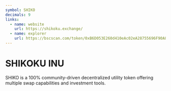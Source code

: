 ```yaml
---
symbol: SHIKO
decimals: 9
links:
  - name: website
    url: https://shikoku.exchange/
  - name: explorer
    url: https://bscscan.com/token/0xB6D053E260d410eAc02eA28755696F90A8ECca2B
---
```


# SHIKOKU INU

SHIKO is a 100% community-driven decentralized utility token offering multiple swap capabilities and investment tools.
